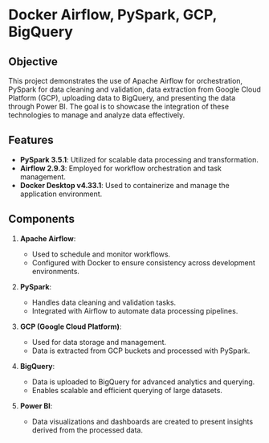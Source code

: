 # Docker Airflow, PySpark, GCP, BigQuery

## Objective
This project demonstrates the use of Apache Airflow for orchestration, PySpark for data cleaning and validation, data extraction from Google Cloud Platform (GCP), uploading data to BigQuery, and presenting the data through Power BI. The goal is to showcase the integration of these technologies to manage and analyze data effectively.

## Features
- **PySpark 3.5.1**: Utilized for scalable data processing and transformation.
- **Airflow 2.9.3**: Employed for workflow orchestration and task management.
- **Docker Desktop v4.33.1**: Used to containerize and manage the application environment.

## Components
1. **Apache Airflow**:
   - Used to schedule and monitor workflows.
   - Configured with Docker to ensure consistency across development environments.

2. **PySpark**:
   - Handles data cleaning and validation tasks.
   - Integrated with Airflow to automate data processing pipelines.

3. **GCP (Google Cloud Platform)**:
   - Used for data storage and management.
   - Data is extracted from GCP buckets and processed with PySpark.

4. **BigQuery**:
   - Data is uploaded to BigQuery for advanced analytics and querying.
   - Enables scalable and efficient querying of large datasets.

5. **Power BI**:
   - Data visualizations and dashboards are created to present insights derived from the processed data.
